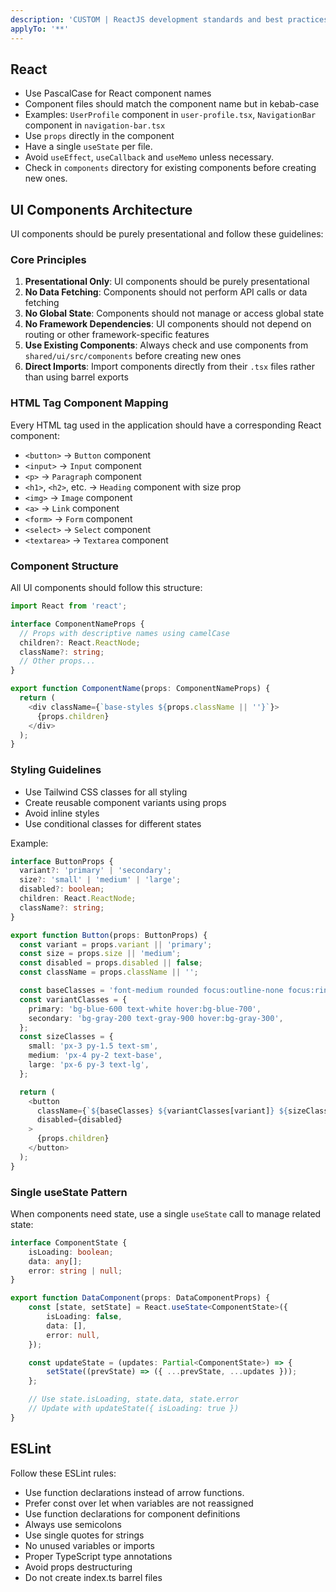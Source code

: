 ```yaml
---
description: 'CUSTOM | ReactJS development standards and best practices'
applyTo: '**'
---
```


## React

- Use PascalCase for React component names
- Component files should match the component name but in kebab-case
- Examples: `UserProfile` component in `user-profile.tsx`, `NavigationBar` component in `navigation-bar.tsx`
- Use `props` directly in the component
- Have a single `useState` per file.
- Avoid `useEffect`, `useCallback` and `useMemo` unless necessary.
- Check in `components` directory for existing components before creating new ones.

## UI Components Architecture

UI components should be purely presentational and follow these guidelines:

### Core Principles

1. **Presentational Only**: UI components should be purely presentational
2. **No Data Fetching**: Components should not perform API calls or data fetching
3. **No Global State**: Components should not manage or access global state
4. **No Framework Dependencies**: UI components should not depend on routing or other framework-specific features
5. **Use Existing Components**: Always check and use components from `shared/ui/src/components` before creating new ones
6. **Direct Imports**: Import components directly from their `.tsx` files rather than using barrel exports

### HTML Tag Component Mapping

Every HTML tag used in the application should have a corresponding React component:

- `<button>` → `Button` component
- `<input>` → `Input` component
- `<p>` → `Paragraph` component
- `<h1>`, `<h2>`, etc. → `Heading` component with size prop
- `<img>` → `Image` component
- `<a>` → `Link` component
- `<form>` → `Form` component
- `<select>` → `Select` component
- `<textarea>` → `Textarea` component

### Component Structure

All UI components should follow this structure:

```typescript
import React from 'react';

interface ComponentNameProps {
  // Props with descriptive names using camelCase
  children?: React.ReactNode;
  className?: string;
  // Other props...
}

export function ComponentName(props: ComponentNameProps) {
  return (
    <div className={`base-styles ${props.className || ''}`}>
      {props.children}
    </div>
  );
}
```

### Styling Guidelines

- Use Tailwind CSS classes for all styling
- Create reusable component variants using props
- Avoid inline styles
- Use conditional classes for different states

Example:

```typescript
interface ButtonProps {
  variant?: 'primary' | 'secondary';
  size?: 'small' | 'medium' | 'large';
  disabled?: boolean;
  children: React.ReactNode;
  className?: string;
}

export function Button(props: ButtonProps) {
  const variant = props.variant || 'primary';
  const size = props.size || 'medium';
  const disabled = props.disabled || false;
  const className = props.className || '';

  const baseClasses = 'font-medium rounded focus:outline-none focus:ring-2';
  const variantClasses = {
    primary: 'bg-blue-600 text-white hover:bg-blue-700',
    secondary: 'bg-gray-200 text-gray-900 hover:bg-gray-300',
  };
  const sizeClasses = {
    small: 'px-3 py-1.5 text-sm',
    medium: 'px-4 py-2 text-base',
    large: 'px-6 py-3 text-lg',
  };

  return (
    <button
      className={`${baseClasses} ${variantClasses[variant]} ${sizeClasses[size]} ${disabled ? 'opacity-50 cursor-not-allowed' : ''} ${className}`}
      disabled={disabled}
    >
      {props.children}
    </button>
  );
}
```

### Single useState Pattern

When components need state, use a single `useState` call to manage related state:

```typescript
interface ComponentState {
	isLoading: boolean;
	data: any[];
	error: string | null;
}

export function DataComponent(props: DataComponentProps) {
	const [state, setState] = React.useState<ComponentState>({
		isLoading: false,
		data: [],
		error: null,
	});

	const updateState = (updates: Partial<ComponentState>) => {
		setState((prevState) => ({ ...prevState, ...updates }));
	};

	// Use state.isLoading, state.data, state.error
	// Update with updateState({ isLoading: true })
}
```

## ESLint

Follow these ESLint rules:

- Use function declarations instead of arrow functions.
- Prefer const over let when variables are not reassigned
- Use function declarations for component definitions
- Always use semicolons
- Use single quotes for strings
- No unused variables or imports
- Proper TypeScript type annotations
- Avoid props destructuring
- Do not create index.ts barrel files
